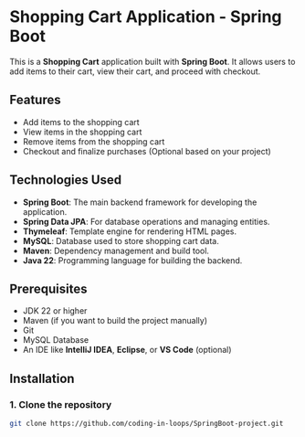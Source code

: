 # Shopping Cart Application - Spring Boot

This is a **Shopping Cart** application built with **Spring Boot**. It allows users to add items to their cart, view their cart, and proceed with checkout.

## Features

- Add items to the shopping cart
- View items in the shopping cart
- Remove items from the shopping cart
- Checkout and finalize purchases (Optional based on your project)

## Technologies Used

- **Spring Boot**: The main backend framework for developing the application.
- **Spring Data JPA**: For database operations and managing entities.
- **Thymeleaf**: Template engine for rendering HTML pages.
- **MySQL**: Database used to store shopping cart data.
- **Maven**: Dependency management and build tool.
- **Java 22**: Programming language for building the backend.

## Prerequisites

- JDK 22 or higher
- Maven (if you want to build the project manually)
- Git
- MySQL Database
- An IDE like **IntelliJ IDEA**, **Eclipse**, or **VS Code** (optional)

## Installation

### 1. Clone the repository

```bash
git clone https://github.com/coding-in-loops/SpringBoot-project.git
